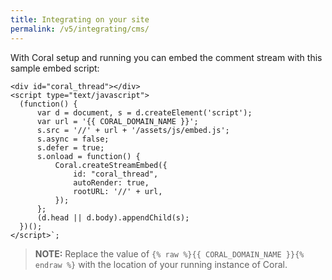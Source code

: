 ```yaml
---
title: Integrating on your site
permalink: /v5/integrating/cms/
---
```


With Coral setup and running you can embed the comment stream with this sample embed script:

```
<div id="coral_thread"></div>
<script type="text/javascript">
  (function() {
      var d = document, s = d.createElement('script');
      var url = '{{ CORAL_DOMAIN_NAME }}';
      s.src = '//' + url + '/assets/js/embed.js';
      s.async = false;
      s.defer = true;
      s.onload = function() {
          Coral.createStreamEmbed({
              id: "coral_thread",
              autoRender: true,
              rootURL: '//' + url,
          });
      };
      (d.head || d.body).appendChild(s);
  })();
</script>`;
```

> **NOTE:** Replace the value of `{% raw %}{{ CORAL_DOMAIN_NAME }}{% endraw %}` with the location of your running instance of Coral.
